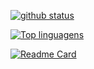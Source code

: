 [![github status](https://github-readme-stats-five-phi-27.vercel.app/api?username=henrygoncalvess&include_all_commits=true&custom_title=Github%20Status%20-%20Henry%20Gonçalves&hide=contribs,prs&show_icons=true&locale=pt-br&title_color=ffffff&text_color=fffffa&icon_color=000257&ring_color=00ff91&border_color=1cffbb&bg_color=35,00d9ff,00e7a2,503bd4&line_height=30&card_width=460)](https://github.com/henrygoncalvess)

[![Top linguagens](https://github-readme-stats-five-phi-27.vercel.app/api/top-langs/?username=henrygoncalvess&hide_progress=true&langs_count=10&title_color=1cffbb&text_color=ffffff&border_color=1cffbb&bg_color=004a57&locale=pt-br&card_width=200)](https://github.com/henrygoncalvess)

[![Readme Card](https://github-readme-stats-five-phi-27.vercel.app/api/pin/?username=henrygoncalvess&repo=Projetos&title_color=1cffbb&text_color=ffffff&border_color=1cffbb&bg_color=004a57&icon_color=1cffbb)](https://github.com/henrygoncalvess/Projetos)
